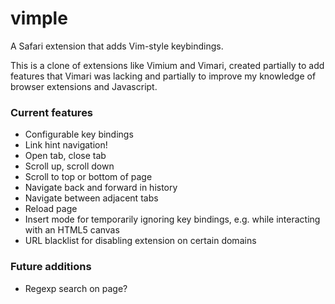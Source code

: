 # vimple
A Safari extension that adds Vim-style keybindings.

This is a clone of extensions like Vimium and Vimari, created partially to add features that Vimari was lacking and partially to improve my knowledge of browser extensions and Javascript.


### Current features
* Configurable key bindings
* Link hint navigation!
* Open tab, close tab
* Scroll up, scroll down
* Scroll to top or bottom of page
* Navigate back and forward in history
* Navigate between adjacent tabs
* Reload page
* Insert mode for temporarily ignoring key bindings, e.g. while interacting with an HTML5 canvas
* URL blacklist for disabling extension on certain domains

### Future additions
* Regexp search on page?
